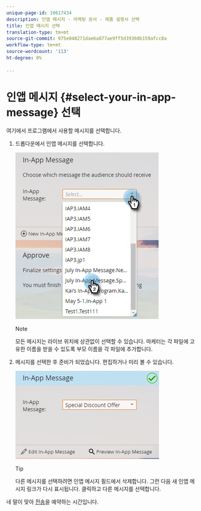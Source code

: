 ```yaml
---
unique-page-id: 10617434
description: 인앱 메시지 - 마케팅 문서 - 제품 설명서 선택
title: 인앱 메시지 선택
translation-type: tm+mt
source-git-commit: 975e048271dae6a877ae9ff5d39360b159afcc8a
workflow-type: tm+mt
source-wordcount: '113'
ht-degree: 0%

---
```



# 인앱 메시지 {#select-your-in-app-message} 선택

여기에서 프로그램에서 사용할 메시지를 선택합니다.

1. 드롭다운에서 인앱 메시지를 선택합니다.

   ![](assets/image2016-5-9-15-3a43-3a3.png)

   >[!NOTE]
   >
   >모든 메시지는 라이브 위치에 상관없이 선택할 수 있습니다. 마케터는 각 파일에 고유한 이름을 받을 수 있도록 부모 이름을 각 파일에 추가합니다.

1. 메시지를 선택한 후 준비가 되었습니다. 편집하거나 미리 볼 수 있습니다.

   ![](assets/image2016-5-9-15-3a41-3a48.png)

   >[!TIP]
   >
   >다른 메시지를 선택하려면 인앱 메시지 필드에서 삭제합니다. 그런 다음 새 인앱 메시지 링크가 다시 표시됩니다. 클릭하고 다른 메시지를 선택합니다.

네 말이 맞아 [전송](/help/marketo/product-docs/mobile-marketing/in-app-messages/sending-your-in-app-message/schedule-your-in-app-message.md)을 예약하는 시간입니다.
